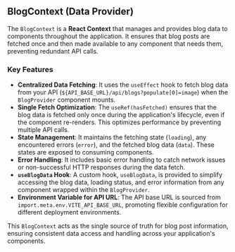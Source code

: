 ## BlogContext (Data Provider)

The `BlogContext` is a **React Context** that manages and provides blog data to components throughout the application. It ensures that blog posts are fetched once and then made available to any component that needs them, preventing redundant API calls.

### Key Features

* **Centralized Data Fetching**: It uses the `useEffect` hook to fetch blog data from your API (`${API_BASE_URL}/api/blogs?populate[0]=image`) when the `BlogProvider` component mounts.
* **Single Fetch Optimization**: The `useRef(hasFetched)` ensures that the blog data is fetched only once during the application's lifecycle, even if the component re-renders. This optimizes performance by preventing multiple API calls.
* **State Management**: It maintains the fetching state (`loading`), any encountered errors (`error`), and the fetched blog data (`data`). These states are exposed to consuming components.
* **Error Handling**: It includes basic error handling to catch network issues or non-successful HTTP responses during the data fetch.
* **`useBlogData` Hook**: A custom hook, `useBlogData`, is provided to simplify accessing the blog data, loading status, and error information from any component wrapped within the `BlogProvider`.
* **Environment Variable for API URL**: The API base URL is sourced from `import.meta.env.VITE_API_BASE_URL`, promoting flexible configuration for different deployment environments.

This `BlogContext` acts as the single source of truth for blog post information, ensuring consistent data access and handling across your application's components.